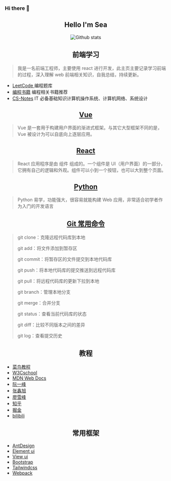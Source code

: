 ### Hi there 👋

<!--
**ErosHai/ErosHai** is a ✨ _special_ ✨ repository because its `README.md` (this file) appears on your GitHub profile.

Here are some ideas to get you started:

- 🔭 I’m currently working on ...
- 🌱 I’m currently learning ...
- 👯 I’m looking to collaborate on ...
- 🤔 I’m looking for help with ...
- 💬 Ask me about ...
- 📫 How to reach me: ...
- 😄 Pronouns: ...
- ⚡ Fun fact: ...
-->

<div align="center">

## Hello I'm Sea

[comment]: br '![Top Languages Card](https://github-readme-stats.vercel.app/api/top-langs/?username=ErosHai)'

[comment]: <> (![Github stats]&#40;https://github-readme-stats.vercel.app/api?username=ErosHai&theme=highcontrast&show_icons=true&count_private=true&#41;)

[comment]: <> (![Top Languages Card]&#40;https://github-readme-stats.vercel.app/api/top-langs/?username=ErosHai&#41;)

![Github stats](https://github-readme-stats.vercel.app/api?username=ErosHai&theme=highcontrast&show_icons=true&count_private=true)

[comment]: <> (## 学习 Vue)

[comment]: <> (![Top Languages Card]&#40;https://github-readme-stats.vercel.app/api/top-langs/?username=ErosHai&layout=compact&#41;)

</div>

<div align="center">

## 前端学习

</div>

> 我是一名前端工程师，主要使用 react 进行开发，此主页主要记录学习前端的过程，深入理解 web 前端相关知识，自我总结，持续更新。

- [ LeetCode ](https://github.com/labuladong/fucking-algorithm) 编程题库
- [编程书籍](https://github.com/jobbole/awesome-programming-books) 编程相关书籍推荐
- [CS-Notes](https://github.com/CyC2018/CS-Notes) IT 必备基础知识计算机操作系统、计算机网络、系统设计

<div align="center">
  
## [Vue](https://cn.vuejs.org/guide/introduction.html)

</div>

> Vue 是一套用于构建用户界面的渐进式框架。与其它大型框架不同的是，Vue 被设计为可以自底向上逐层应用。

<div align="center">
  
## [React](https://zh-hans.react.dev/learn)

</div>

> React 应用程序是由 组件 组成的。一个组件是 UI（用户界面）的一部分，它拥有自己的逻辑和外观。组件可以小到一个按钮，也可以大到整个页面。

<div align="center">

## [Python](https://www.readwithu.com/Article/PythonBasis/python0/WhyStudyPython.html)

</div>

> Python 易学，功能强大，很容易就能构建 Web 应用，非常适合初学者作为入门的开发语言

<div align="center">

## [Git 常用命令](https://nulab.com/zh-cn/learn/software-development/git-tutorial/)

</div>

> git clone：克隆远程代码库到本地
>
> git add：将文件添加到暂存区
>
> git commit：将暂存区的文件提交到本地代码库
>
> git push：将本地代码库的提交推送到远程代码库
>
> git pull：将远程代码库的更新下拉到本地
>
> git branch：管理本地分支
>
> git merge：合并分支
>
> git status：查看当前代码库的状态
>
> git diff：比较不同版本之间的差异
>
> git log：查看提交历史

<div align="center">

## 教程

</div>

- [菜鸟教程](https://www.runoob.com/js/js-tutorial.html)
- [W3Cschool](https://www.w3school.com.cn/index.html)
- [MDN Web Docs](https://developer.mozilla.org/zh-CN/docs/Web/HTML)
- [阮一峰](https://www.ruanyifeng.com/blog/javascript/)
- [张鑫旭](https://www.zhangxinxu.com/wordpress/)
- [廖雪峰](https://www.liaoxuefeng.com/wiki/1022910821149312)
- [知乎](https://www.zhihu.com/hot)
- [掘金](https://juejin.cn/frontend)
- [bilibili](https://www.bilibili.com/video/BV15741177Eh?from=search&seid=10398134479002757263)

<div align="center">

## 常用框架

</div>
  
- [AntDesign](https://ant-design.antgroup.com/components/overview-cn)
- [Element ui](https://element.eleme.cn/#/zh-CN/component/layout)
- [View ui](https://www.iviewui.com/docs/introduce)
- [Bootstrap ](https://v5.bootcss.com/docs/getting-started/introduction/)
- [Tailwindcss](https://www.tailwindcss.cn/docs/installation)
- [Webpack](https://www.webpackjs.com/concepts/)
